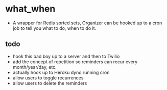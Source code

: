 what_when
=========

- A wrapper for Redis sorted sets, Organizer can be hooked up to a cron job to tell you what to do, when to do it.

todo
----

- hook this bad boy up to a server and then to Twilio
- add the concept of repetition so reminders can recur every month/year/day, etc.
- actually hook up to Heroku dyno running cron
- allow users to toggle recurrences
- allow users to delete the reminders
